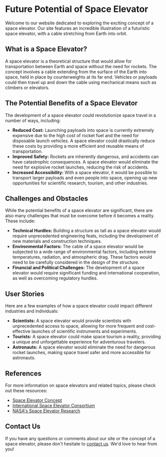 <!--
Write me content for website with wallpaper which alt text is:

"An illustration of a futuristic space elevator, with a cable stretching from Earth into orbit."

The name/title of the page should not be 1:1 copy of the alt text but rather a real content of the website which is using this wallpaper.

- Use markdown format 
- Start with the heading
- The content should look like a real website 
- Include real sections like references, contact, user stories, etc. use things relevant to the page purpose.
- Feel free to use structure like headings, bullets, numbering, blockquotes, paragraphs, horizontal lines, etc.
- You can use formatting like bold or _italic_
- You can include UTF-8 emojis
- Links should be only #hash anchors (and you can refer to the document itself)
- Do not include images
-->

<!--font:Poppins-->

# Future Potential of Space Elevator

Welcome to our website dedicated to exploring the exciting concept of a space elevator. Our site features an incredible illustration of a futuristic space elevator, with a cable stretching from Earth into orbit.

## What is a Space Elevator?

A space elevator is a theoretical structure that would allow for transportation between Earth and space without the need for rockets. The concept involves a cable extending from the surface of the Earth into space, held in place by counterweights at its far end. Vehicles or payloads could then travel up and down the cable using mechanical means such as climbers or elevators.

## The Potential Benefits of a Space Elevator

The development of a space elevator could revolutionize space travel in a number of ways, including:

- **Reduced Cost:** Launching payloads into space is currently extremely expensive due to the high cost of rocket fuel and the need for disposable launch vehicles. A space elevator could drastically reduce these costs by providing a more efficient and reusable means of transportation.
- **Improved Safety:** Rockets are inherently dangerous, and accidents can have catastrophic consequences. A space elevator would eliminate the need for explosive rocket launches, reducing the risk of accidents.
- **Increased Accessibility:** With a space elevator, it would be possible to transport larger payloads and even people into space, opening up new opportunities for scientific research, tourism, and other industries.

## Challenges and Obstacles

While the potential benefits of a space elevator are significant, there are also many challenges that must be overcome before it becomes a reality. These include:

- **Technical Hurdles:** Building a structure as tall as a space elevator would require unprecedented engineering feats, including the development of new materials and construction techniques.
- **Environmental Factors:** The cable of a space elevator would be subjected to a wide range of environmental factors, including extreme temperatures, radiation, and atmospheric drag. These factors would need to be carefully considered in the design of the structure.
- **Financial and Political Challenges:** The development of a space elevator would require significant funding and international cooperation, as well as overcoming regulatory hurdles.

## User Stories

Here are a few examples of how a space elevator could impact different industries and individuals:

- **Scientists:** A space elevator would provide scientists with unprecedented access to space, allowing for more frequent and cost-effective launches of scientific instruments and experiments.
- **Tourists:** A space elevator could make space tourism a reality, providing a unique and unforgettable experience for adventurous travelers.
- **Astronauts:** A space elevator would eliminate the need for dangerous rocket launches, making space travel safer and more accessible for astronauts.

## References

For more information on space elevators and related topics, please check out these resources:

- [Space Elevator Concept](#)
- [International Space Elevator Consortium](#)
- [NASA's Space Elevator Research](#)

## Contact Us

If you have any questions or comments about our site or the concept of a space elevator, please don't hesitate to [contact us](#). We'd love to hear from you!
